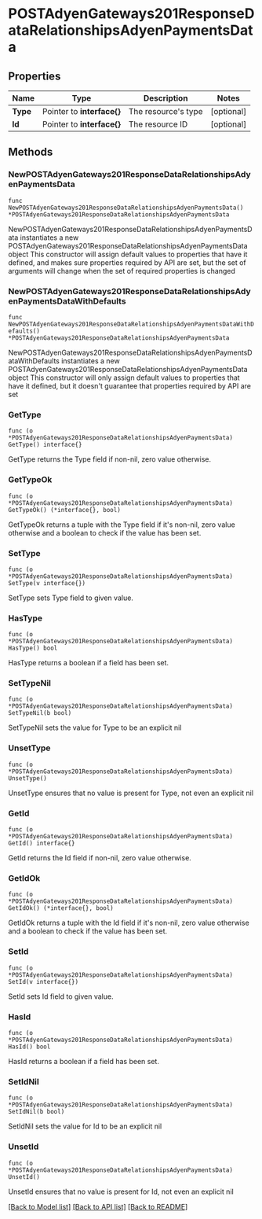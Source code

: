# POSTAdyenGateways201ResponseDataRelationshipsAdyenPaymentsData

## Properties

Name | Type | Description | Notes
------------ | ------------- | ------------- | -------------
**Type** | Pointer to **interface{}** | The resource&#39;s type | [optional] 
**Id** | Pointer to **interface{}** | The resource ID | [optional] 

## Methods

### NewPOSTAdyenGateways201ResponseDataRelationshipsAdyenPaymentsData

`func NewPOSTAdyenGateways201ResponseDataRelationshipsAdyenPaymentsData() *POSTAdyenGateways201ResponseDataRelationshipsAdyenPaymentsData`

NewPOSTAdyenGateways201ResponseDataRelationshipsAdyenPaymentsData instantiates a new POSTAdyenGateways201ResponseDataRelationshipsAdyenPaymentsData object
This constructor will assign default values to properties that have it defined,
and makes sure properties required by API are set, but the set of arguments
will change when the set of required properties is changed

### NewPOSTAdyenGateways201ResponseDataRelationshipsAdyenPaymentsDataWithDefaults

`func NewPOSTAdyenGateways201ResponseDataRelationshipsAdyenPaymentsDataWithDefaults() *POSTAdyenGateways201ResponseDataRelationshipsAdyenPaymentsData`

NewPOSTAdyenGateways201ResponseDataRelationshipsAdyenPaymentsDataWithDefaults instantiates a new POSTAdyenGateways201ResponseDataRelationshipsAdyenPaymentsData object
This constructor will only assign default values to properties that have it defined,
but it doesn't guarantee that properties required by API are set

### GetType

`func (o *POSTAdyenGateways201ResponseDataRelationshipsAdyenPaymentsData) GetType() interface{}`

GetType returns the Type field if non-nil, zero value otherwise.

### GetTypeOk

`func (o *POSTAdyenGateways201ResponseDataRelationshipsAdyenPaymentsData) GetTypeOk() (*interface{}, bool)`

GetTypeOk returns a tuple with the Type field if it's non-nil, zero value otherwise
and a boolean to check if the value has been set.

### SetType

`func (o *POSTAdyenGateways201ResponseDataRelationshipsAdyenPaymentsData) SetType(v interface{})`

SetType sets Type field to given value.

### HasType

`func (o *POSTAdyenGateways201ResponseDataRelationshipsAdyenPaymentsData) HasType() bool`

HasType returns a boolean if a field has been set.

### SetTypeNil

`func (o *POSTAdyenGateways201ResponseDataRelationshipsAdyenPaymentsData) SetTypeNil(b bool)`

 SetTypeNil sets the value for Type to be an explicit nil

### UnsetType
`func (o *POSTAdyenGateways201ResponseDataRelationshipsAdyenPaymentsData) UnsetType()`

UnsetType ensures that no value is present for Type, not even an explicit nil
### GetId

`func (o *POSTAdyenGateways201ResponseDataRelationshipsAdyenPaymentsData) GetId() interface{}`

GetId returns the Id field if non-nil, zero value otherwise.

### GetIdOk

`func (o *POSTAdyenGateways201ResponseDataRelationshipsAdyenPaymentsData) GetIdOk() (*interface{}, bool)`

GetIdOk returns a tuple with the Id field if it's non-nil, zero value otherwise
and a boolean to check if the value has been set.

### SetId

`func (o *POSTAdyenGateways201ResponseDataRelationshipsAdyenPaymentsData) SetId(v interface{})`

SetId sets Id field to given value.

### HasId

`func (o *POSTAdyenGateways201ResponseDataRelationshipsAdyenPaymentsData) HasId() bool`

HasId returns a boolean if a field has been set.

### SetIdNil

`func (o *POSTAdyenGateways201ResponseDataRelationshipsAdyenPaymentsData) SetIdNil(b bool)`

 SetIdNil sets the value for Id to be an explicit nil

### UnsetId
`func (o *POSTAdyenGateways201ResponseDataRelationshipsAdyenPaymentsData) UnsetId()`

UnsetId ensures that no value is present for Id, not even an explicit nil

[[Back to Model list]](../README.md#documentation-for-models) [[Back to API list]](../README.md#documentation-for-api-endpoints) [[Back to README]](../README.md)


